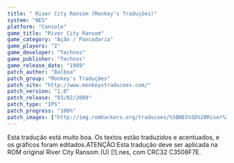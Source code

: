 ```yaml
---
title: " River City Ransom (Monkey's Traduções)"
system: "NES"
platform: "Console"
game_title: "River City Ransom"
game_category: "Ação / Pancadaria"
game_players: "2"
game_developer: "Technos"
game_publisher: "Technos"
game_release_date: "1989"
patch_author: "Balboa"
patch_group: "Monkey's Traduções"
patch_site: "http://www.monkeystraducoes.com/"
patch_version: "1.0"
patch_release: "03/02/2009"
patch_type: "IPS"
patch_progress: "100%"
patch_images: ["http://img.romhackers.org/traducoes/%5BNES%5D%20River%20City%20Ransom%20-%20Monkey's%20Tradu%C3%A7%C3%B5es%20-%201.png","http://img.romhackers.org/traducoes/%5BNES%5D%20River%20City%20Ransom%20-%20Monkey's%20Tradu%C3%A7%C3%B5es%20-%202.png","http://img.romhackers.org/traducoes/%5BNES%5D%20River%20City%20Ransom%20-%20Monkey's%20Tradu%C3%A7%C3%B5es%20-%203.png"]
---
```

Esta tradução está muito boa. Os textos estão traduzidos e acentuados, e os gráficos foram editados.ATENÇÃO:Esta tradução deve ser aplicada na ROM original River City Ransom (U) [!].nes, com CRC32 C3508F7E.